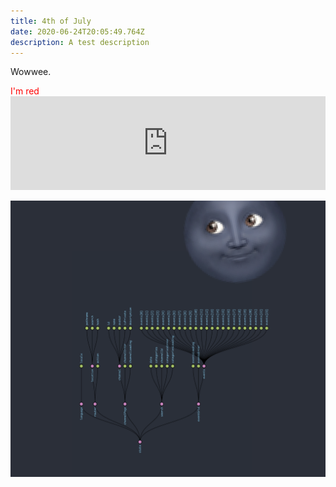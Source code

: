 ```yaml
---
title: 4th of July
date: 2020-06-24T20:05:49.764Z
description: A test description
---
```

Wowwee. 

<div style="color: red;">I'm red</div>

<iframe src="https://player.vimeo.com/video/254849811" width="100%" frameborder="0" webkitallowfullscreen mozallowfullscreen allowfullscreen></iframe>

![](mooon.png)
